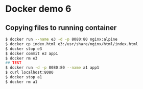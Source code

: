 # Docker demo 6
## Copying files to running container

```bash
$ docker run --name e3 -d -p 8080:80 nginx:alpine
$ docker cp index.html e3:/usr/share/nginx/html/index.html
$ docker stop e3
$ docker commit e3 app1
$ docker rm e3
## TEST
$ docker run -d -p 8080:80 --name a1 app1
$ curl localhost:8080
$ docker stop a1
$ docker rm a1
```